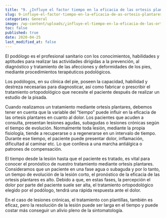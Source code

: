 ```yaml
---
title: "9. ¿Influye el factor tiempo en la eficacia de las ortesis plantares?"
slug: 9-influye-el-factor-tiempo-en-la-eficacia-de-as-ortesis-plantares
categories: General
image: /wp-content/uploads/¿influye-el-tiempo-en-la-eficacia-de-las-ortesis-plantares.001-768x576.jpeg
toc: false
published: true
date: 2020-04-25
last_modified_at: false
---
```

El podólogo es el profesional sanitario con los conocimientos, habilidades y aptitudes para realizar las actividades dirigidas a la prevención, al diagnóstico y tratamiento de las afecciones y deformidades de los pies, mediante procedimientos terapéuticos podológicos.

Los podólogos, en su clínica del pie, poseen la capacidad, habilidad y destreza necesarias para diagnosticar, así como fabricar o prescribir el tratamiento ortopodológico que necesite el paciente después de realizar un estudio de la pisada.

Cuando realizamos un tratamiento mediante ortesis plantares, debemos tener en cuenta que la variable del “tiempo” puede influir en la eficacia de las ortesis plantares en cuanto al dolor.  Los pacientes que acuden a consulta, presentan lesiones agudas, subagudas o lesiones crónicas según el tiempo de evolución. Normalmente toda lesión, mediante la propia fisiología, tiende a recuperarse o a regenerarse en un intervalo de tiempo. Durante ese tiempo, el paciente puede presentar dolor, inflamación, dificultad al caminar etc. Lo que conlleva a una marcha antiálgica o patrones de compensación.

El tiempo desde la lesión hasta que el paciente es tratado, es vital para conocer el pronóstico de nuestro tratamiento mediante ortesis plantares. Consideramos que un paciente en una fase agua o subaguda y por lo tanto, un tiempo de evolución de la lesión corto, el pronóstico de la eficacia de las ortesis plantares es alto. Debido a que, en estas fases, la percepción el dolor por parte del paciente suele ser alta, el tratamiento ortopodológico elegido por el podólogo, tendrá una rápida respuesta ante el dolor.

En el caso de lesiones crónicas, el tratamiento con plantillas, también es eficaz, pero la resolución de la lesión puede ser larga en el tiempo y puede costar más conseguir un alivio pleno de la sintomatología.